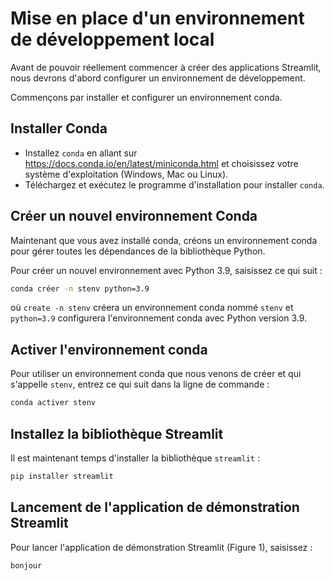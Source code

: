 # Mise en place d'un environnement de développement local

Avant de pouvoir réellement commencer à créer des applications Streamlit, nous devrons d'abord configurer un environnement de développement.

Commençons par installer et configurer un environnement conda.

## **Installer Conda**
- Installez `conda` en allant sur https://docs.conda.io/en/latest/miniconda.html et choisissez votre système d'exploitation (Windows, Mac ou Linux).
- Téléchargez et exécutez le programme d'installation pour installer `conda`.

## **Créer un nouvel environnement Conda**
Maintenant que vous avez installé conda, créons un environnement conda pour gérer toutes les dépendances de la bibliothèque Python.

Pour créer un nouvel environnement avec Python 3.9, saisissez ce qui suit :
```bash
conda créer -n stenv python=3.9
```

où `create -n stenv` créera un environnement conda nommé `stenv` et `python=3.9` configurera l'environnement conda avec Python version 3.9.

## **Activer l'environnement conda**

Pour utiliser un environnement conda que nous venons de créer et qui s'appelle `stenv`, entrez ce qui suit dans la ligne de commande :

```bash
conda activer stenv
```

## **Installez la bibliothèque Streamlit**

Il est maintenant temps d'installer la bibliothèque `streamlit` :
```bash
pip installer streamlit
```

## **Lancement de l'application de démonstration Streamlit**
Pour lancer l'application de démonstration Streamlit (Figure 1), saisissez :
```bash
bonjour
```